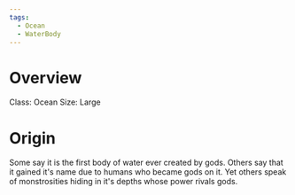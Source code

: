 ```yaml
---
tags:
  - Ocean
  - WaterBody
---
```

# Overview
Class: Ocean
Size: Large
# Origin
Some say it is the first body of water ever created by gods.
Others say that it gained it's name due to humans who became gods on it.
Yet others speak of monstrosities hiding in it's depths whose power rivals gods.
